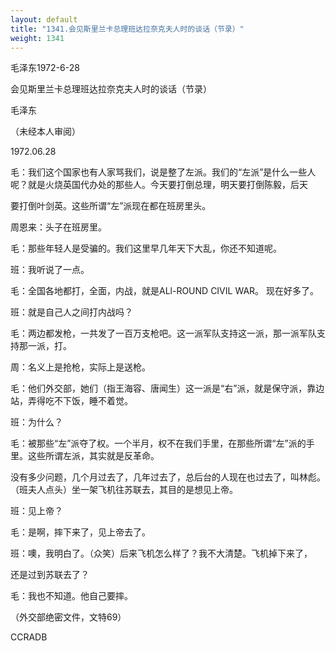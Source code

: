 ```yaml
---
layout: default
title: "1341.会见斯里兰卡总理班达拉奈克夫人时的谈话（节录）"
weight: 1341
---
```


毛泽东1972-6-28

会见斯里兰卡总理班达拉奈克夫人时的谈话（节录）

毛泽东

（未经本人审阅）

1972.06.28

毛：我们这个国家也有人家骂我们，说是整了左派。我们的“左派”是什么一些人呢？就是火烧英国代办处的那些人。今天要打倒总理，明天要打倒陈毅，后天

要打倒叶剑英。这些所谓“左”派现在都在班房里头。

周恩来：头子在班房里。

毛：那些年轻人是受骗的。我们这里早几年天下大乱，你还不知道呢。

班：我听说了一点。

毛：全国各地都打，全面，内战，就是ALl-ROUND CIVIL WAR。 现在好多了。

班：就是自己人之间打内战吗？

毛：两边都发枪，一共发了一百万支枪吧。这一派军队支持这一派，那一派军队支持那一派，打。

周：名义上是抢枪，实际上是送枪。

毛：他们外交部，她们（指王海容、唐闻生）这一派是“右”派，就是保守派，靠边站，弄得吃不下饭，睡不着觉。

班：为什么？

毛：被那些“左”派夺了权。一个半月，权不在我们手里，在那些所谓“左”派的手里。这些所谓左派，其实就是反革命。

没有多少问题，几个月过去了，几年过去了，总后台的人现在也过去了，叫林彪。（班夫人点头）坐一架飞机往苏联去，其目的是想见上帝。

班：见上帝？

毛：是啊，摔下来了，见上帝去了。

班：噢，我明白了。（众笑）后来飞机怎么样了？我不大清楚。飞机掉下来了，

还是过到苏联去了？

毛：我也不知道。他自己要摔。

（外交部绝密文件，文特69）

CCRADB

